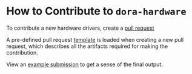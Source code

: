# How to Contribute to `dora-hardware`

To contribute a new hardware drivers, create a [pull request](https://github.com/dora-rs/dora-hardware/pull/new/)

A pre-defined pull request [template](.github/PULL_REQUEST_TEMPLATE.md) is loaded when creating a new pull request, which describes all the artifacts required for making the contribution.

View an [example submission](vendors/camera/OpenCV/OpenCV.md) to get a sense of the final output.